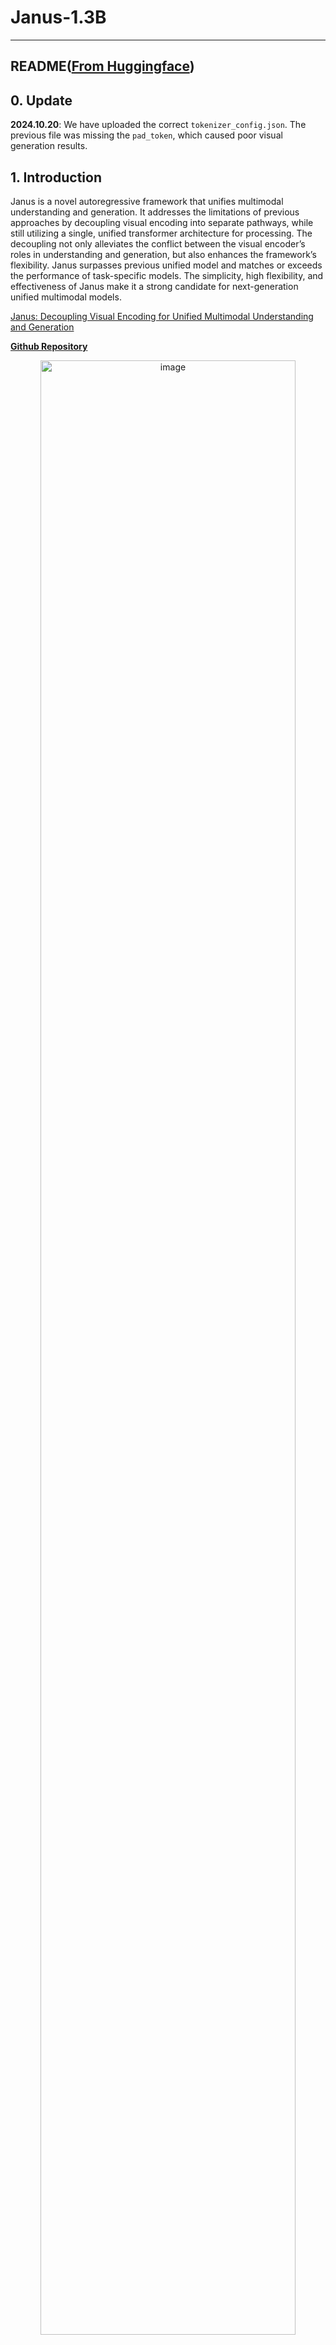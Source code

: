 
# Janus-1.3B
---


## README([From Huggingface](https://huggingface.co/deepseek-ai/Janus-1.3B))



## 0. Update
**2024.10.20**: We have uploaded the correct `tokenizer_config.json`. The previous file was missing the `pad_token`, which caused poor visual generation results.


## 1. Introduction

Janus is a novel autoregressive framework that unifies multimodal understanding and generation. 
It addresses the limitations of previous approaches by decoupling visual encoding into separate pathways, while still utilizing a single, unified transformer architecture for processing. The decoupling not only alleviates the conflict between the visual encoder’s roles in understanding and generation, but also enhances the framework’s flexibility. 
Janus surpasses previous unified model and matches or exceeds the performance of task-specific models. 
The simplicity, high flexibility, and effectiveness of Janus make it a strong candidate for next-generation unified multimodal models.

[Janus: Decoupling Visual Encoding for Unified Multimodal Understanding and Generation](https://arxiv.org/abs/2410.13848)

[**Github Repository**](https://github.com/deepseek-ai/Janus)

<div align="center">
<img alt="image" src="teaser.png" style="width:90%;">
</div>


### 2. Model Summary

Janus is a unified understanding and generation MLLM, which decouples visual encoding for multimodal understanding and generation. 
Janus is constructed based on the DeepSeek-LLM-1.3b-base which is trained on an approximate corpus of 500B text tokens.
For multimodal understanding, it uses the [SigLIP-L](https://huggingface.co/timm/ViT-L-16-SigLIP-384) as the vision encoder, which supports 384 x 384 image input. For image generation, Janus uses the tokenizer from [here](https://github.com/FoundationVision/LlamaGen) with a downsample rate of 16.

<div align="center">
<img alt="image" src="arch.jpg" style="width:90%;">
</div>

## 3. Quick Start

Please refer to [**Github Repository**](https://github.com/deepseek-ai/Janus)


## 4. License

This code repository is licensed under [the MIT License](https://github.com/deepseek-ai/DeepSeek-LLM/blob/HEAD/LICENSE-CODE). The use of Janus models is subject to [DeepSeek Model License](https://github.com/deepseek-ai/DeepSeek-LLM/blob/HEAD/LICENSE-MODEL).
## 5. Citation

```
@misc{wu2024janus,
      title={Janus: Decoupling Visual Encoding for Unified Multimodal Understanding and Generation}, 
      author={Chengyue Wu and Xiaokang Chen and Zhiyu Wu and Yiyang Ma and Xingchao Liu and Zizheng Pan and Wen Liu and Zhenda Xie and Xingkai Yu and Chong Ruan and Ping Luo},
      year={2024},
      eprint={2410.13848},
      archivePrefix={arXiv},
      primaryClass={cs.CV},
      url={https://arxiv.org/abs/2410.13848}, 
}
```

## 6. Contact

If you have any questions, please raise an issue or contact us at [service@deepseek.com](mailto:service@deepseek.com).



## Model Files

- [README.md](https://paddlenlp.bj.bcebos.com/models/community/deepseek-ai/Janus-1.3B/README.md) (2.9 KB)

- [arch.jpg](https://paddlenlp.bj.bcebos.com/models/community/deepseek-ai/Janus-1.3B/arch.jpg) (244.1 KB)

- [config.json](https://paddlenlp.bj.bcebos.com/models/community/deepseek-ai/Janus-1.3B/config.json) (1.4 KB)

- [image_preprocessor_config.json](https://paddlenlp.bj.bcebos.com/models/community/deepseek-ai/Janus-1.3B/image_preprocessor_config.json) (355.0 B)

- [model_state.pdparams](https://paddlenlp.bj.bcebos.com/models/community/deepseek-ai/Janus-1.3B/model_state.pdparams) (3.9 GB)

- [special_tokens_map.json](https://paddlenlp.bj.bcebos.com/models/community/deepseek-ai/Janus-1.3B/special_tokens_map.json) (133.0 B)

- [teaser.png](https://paddlenlp.bj.bcebos.com/models/community/deepseek-ai/Janus-1.3B/teaser.png) (560.6 KB)

- [tokenizer.json](https://paddlenlp.bj.bcebos.com/models/community/deepseek-ai/Janus-1.3B/tokenizer.json) (4.5 MB)

- [tokenizer_config.json](https://paddlenlp.bj.bcebos.com/models/community/deepseek-ai/Janus-1.3B/tokenizer_config.json) (103.5 KB)


[Back to Main](../../)
